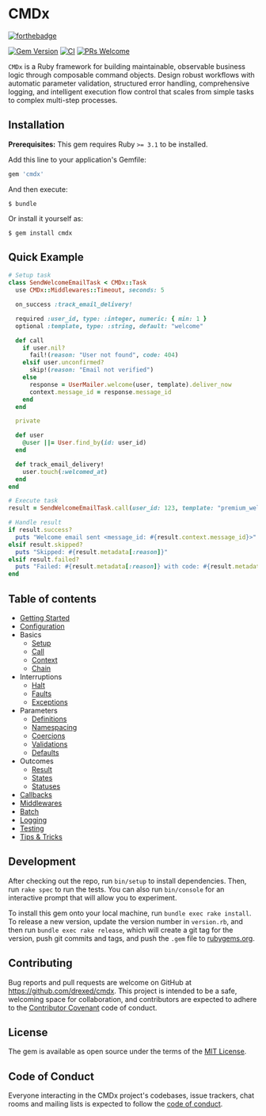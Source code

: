 # CMDx

[![forthebadge](http://forthebadge.com/images/badges/made-with-ruby.svg)](http://forthebadge.com)

[![Gem Version](https://badge.fury.io/rb/cmdx.svg?icon=si%3Arubygems)](https://badge.fury.io/rb/cmdx)
[![CI](https://github.com/drexed/cmdx/actions/workflows/ci.yml/badge.svg)](https://github.com/drexed/cmdx/actions/workflows/ci.yml)
[![PRs Welcome](https://img.shields.io/badge/PRs-welcome-brightgreen.svg?style=shields)](http://makeapullrequest.com)

`CMDx` is a Ruby framework for building maintainable, observable business logic through composable command objects. Design robust workflows with automatic parameter validation, structured error handling, comprehensive logging, and intelligent execution flow control that scales from simple tasks to complex multi-step processes.

## Installation

**Prerequisites:** This gem requires Ruby `>= 3.1` to be installed.

Add this line to your application's Gemfile:

```ruby
gem 'cmdx'
```

And then execute:

    $ bundle

Or install it yourself as:

    $ gem install cmdx

## Quick Example

```ruby
# Setup task
class SendWelcomeEmailTask < CMDx::Task
  use CMDx::Middlewares::Timeout, seconds: 5

  on_success :track_email_delivery!

  required :user_id, type: :integer, numeric: { min: 1 }
  optional :template, type: :string, default: "welcome"

  def call
    if user.nil?
      fail!(reason: "User not found", code: 404)
    elsif user.unconfirmed?
      skip!(reason: "Email not verified")
    else
      response = UserMailer.welcome(user, template).deliver_now
      context.message_id = response.message_id
    end
  end

  private

  def user
    @user ||= User.find_by(id: user_id)
  end

  def track_email_delivery!
    user.touch(:welcomed_at)
  end
end

# Execute task
result = SendWelcomeEmailTask.call(user_id: 123, template: "premium_welcome")

# Handle result
if result.success?
  puts "Welcome email sent <message_id: #{result.context.message_id}>"
elsif result.skipped?
  puts "Skipped: #{result.metadata[:reason]}"
elsif result.failed?
  puts "Failed: #{result.metadata[:reason]} with code: #{result.metadata[:code]}"
end
```

## Table of contents

- [Getting Started](docs/getting_started.md)
- [Configuration](docs/configuration.md)
- Basics
  - [Setup](docs/basics/setup.md)
  - [Call](docs/basics/call.md)
  - [Context](docs/basics/context.md)
  - [Chain](docs/basics/chain.md)
- Interruptions
  - [Halt](docs/interruptions/halt.md)
  - [Faults](docs/interruptions/faults.md)
  - [Exceptions](docs/interruptions/exceptions.md)
- Parameters
  - [Definitions](docs/parameters/definitions.md)
  - [Namespacing](docs/parameters/namespacing.md)
  - [Coercions](docs/parameters/coercions.md)
  - [Validations](docs/parameters/validations.md)
  - [Defaults](docs/parameters/defaults.md)
- Outcomes
  - [Result](#results)
  - [States](docs/outcomes/states.md)
  - [Statuses](docs/outcomes/statuses.md)
- [Callbacks](docs/callbacks.md)
- [Middlewares](docs/middlewares.md)
- [Batch](docs/batch.md)
- [Logging](docs/logging.md)
- [Testing](docs/testing.md)
- [Tips & Tricks](docs/tips_and_tricks.md)

## Development

After checking out the repo, run `bin/setup` to install dependencies. Then, run `rake spec` to run the tests. You can also run `bin/console` for an interactive prompt that will allow you to experiment.

To install this gem onto your local machine, run `bundle exec rake install`. To release a new version, update the version number in `version.rb`, and then run `bundle exec rake release`, which will create a git tag for the version, push git commits and tags, and push the `.gem` file to [rubygems.org](https://rubygems.org).

## Contributing

Bug reports and pull requests are welcome on GitHub at https://github.com/drexed/cmdx. This project is intended to be a safe, welcoming space for collaboration, and contributors are expected to adhere to the [Contributor Covenant](http://contributor-covenant.org) code of conduct.

## License

The gem is available as open source under the terms of the [MIT License](https://opensource.org/licenses/MIT).

## Code of Conduct

Everyone interacting in the CMDx project's codebases, issue trackers, chat rooms and mailing lists is expected to follow the [code of conduct](CODE_OF_CONDUCT.md).
